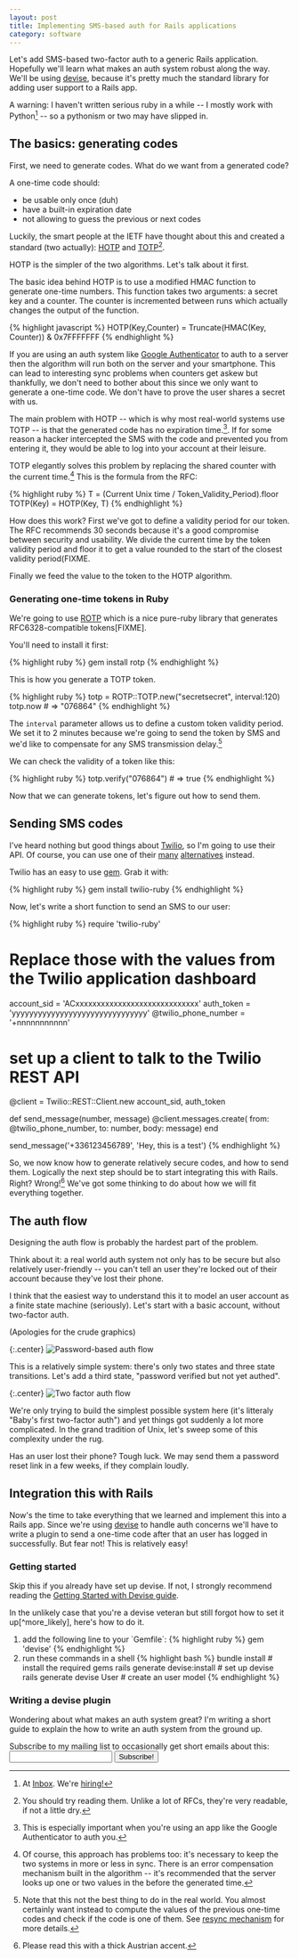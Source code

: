 ```yaml
---
layout: post
title: Implementing SMS-based auth for Rails applications
category: software
---
```


Let's add SMS-based two-factor auth to a generic Rails application. Hopefully we'll learn what makes an auth system robust along the way. We'll be using [devise](https://github.com/plataformatec/devise), because it's pretty much the standard library for adding user support to a Rails app.

A warning: I haven't written serious ruby in a while -- I mostly work with Python[^inbox] -- so a pythonism or two may have slipped in.

## The basics: generating codes

First, we need to generate codes. What do we want from a generated code?

A one-time code should:

- be usable only once (duh)
- have a built-in expiration date
- not allowing to guess the previous or next codes

Luckily, the smart people at the IETF have thought about this and created a standard (two actually): [HOTP](https://tools.ietf.org/html/rfc4226) and [TOTP](https://tools.ietf.org/html/rfc6238)[^readable].

HOTP is the simpler of the two algorithms. Let's talk about it first.

The basic idea behind HOTP is to use a modified HMAC function to generate one-time numbers. This function takes two arguments: a secret key and a counter. The counter is incremented between runs which actually changes the output of the function.

{% highlight javascript %}
HOTP(Key,Counter) = Truncate(HMAC(Key, Counter)) & 0x7FFFFFFF
{% endhighlight %}

If you are using an auth system like [Google Authenticator](http://en.wikipedia.org/wiki/Google_Authenticator) to auth to a server then the algorithm will run both on the server and your smartphone. This can lead to interesting sync problems when counters get askew but thankfully, we don't need to bother about this since we only want to generate a one-time code. We don't have to prove the user shares a secret with us.

The main problem with HOTP -- which is why most real-world systems use TOTP -- is that the generated code has no expiration time.[^google_authenticator]. If for some reason a hacker intercepted the SMS with the code and prevented you from entering it, they would be able to log into your account at their leisure.

TOTP elegantly solves this problem by replacing the shared counter with the current time.[^drift] This is the formula from the RFC:

{% highlight ruby %}
T = (Current Unix time / Token_Validity_Period).floor
TOTP(Key) = HOTP(Key, T)
{% endhighlight %}

How does this work? First we've got to define a validity period for our token. The RFC recommends 30 seconds because it's a good compromise between security and usability. We divide the current time by the token validity period and floor it to get a value rounded to the start of the closest validity period(FIXME.

Finally we feed the value to the token to the HOTP algorithm.

### Generating one-time tokens in Ruby

We're going to use [ROTP](https://github.com/mdp/rotp) which is a nice pure-ruby library that generates RFC6328-compatible tokens[FIXME].

You'll need to install it first:

{% highlight ruby %}
gem install rotp
{% endhighlight %}

This is how you generate a TOTP token.

{% highlight ruby %}
totp = ROTP::TOTP.new("secretsecret", interval:120)
totp.now # => "076864"
{% endhighlight %}

The `interval` parameter allows us to define a custom token validity period. We set it to 2 minutes because we're going to send the token by SMS and we'd like to compensate for any SMS transmission delay.[^real_world]

We can check the validity of a token like this:

{% highlight ruby %}
totp.verify("076864") # => true
{% endhighlight %}

Now that we can generate tokens, let's figure out how to send them.

## Sending SMS codes

I've heard nothing but good things about [Twilio](http://twilio.com/), so I'm going to use their API. Of course, you can use one of their [many](https://www.plivo.com/) [alternatives](https://www.nexmo.com/) instead.

Twilio has an easy to use [gem](https://github.com/twilio/twilio-ruby). Grab it with:

{% highlight ruby %}
gem install twilio-ruby
{% endhighlight %}

Now, let's write a short function to send an SMS to our user:

{% highlight ruby %}
require 'twilio-ruby'

# Replace those with the values from the Twilio application dashboard
account_sid = 'ACxxxxxxxxxxxxxxxxxxxxxxxxxxxxx'
auth_token = 'yyyyyyyyyyyyyyyyyyyyyyyyyyyyyyy'
@twilio_phone_number = '+nnnnnnnnnnn'

# set up a client to talk to the Twilio REST API
@client = Twilio::REST::Client.new account_sid, auth_token

def send_message(number, message)
    @client.messages.create(
        from: @twilio_phone_number,
        to: number,
        body: message)
end

send_message('+336123456789', 'Hey, this is a test')
{% endhighlight %}

So, we now know how to generate relatively secure codes, and how to send them. Logically the next step should be to start integrating this with Rails. Right? Wrong![^austrian] We've got some thinking to do about how we will fit everything together.

## The auth flow

Designing the auth flow is probably the hardest part of the problem.

Think about it: a real world auth system not only has to be secure but also relatively user-friendly -- you can't tell an user they're locked out of their account because they've lost their phone.

I think that the easiest way to understand this it to model an user account as a finite state machine (seriously). Let's start with a basic account, without two-factor auth.

(Apologies for the crude graphics)

{:.center}
![Password-based auth flow](/images/rails_2fa/passwd_auth.png)

This is a relatively simple system: there's only two states and three state transitions. Let's add a third state, "password verified but not yet authed".

{:.center}
![Two factor auth flow](/images/rails_2fa/2fa_flow.png)

We're only trying to build the simplest possible system here (it's litteraly "Baby's first two-factor auth") and yet things got suddenly a lot more complicated. In the grand tradition of Unix, let's sweep some of this complexity under the rug.

Has an user lost their phone? Tough luck. We may send them a password reset link in a few weeks, if they complain loudly.

## Integration this with Rails

Now's the time to take everything that we learned and implement this into a Rails app. Since we're using [devise](https://github.com/plataformatec/devise) to handle auth concerns we'll have to write a plugin to send a one-time code after that an user has logged in successfully. But fear not! This is relatively easy!

### Getting started

Skip this if you already have set up devise. If not, I strongly recommend reading the [Getting Started with Devise guide](https://github.com/plataformatec/devise#getting-started).

In the unlikely case that you're a devise veteran but still forgot how to set it up[^more_likely], here's how to do it.

<ol>
    <li>
add the following line to your `Gemfile`:
{% highlight ruby %}
gem 'devise'
{% endhighlight %}
    </li>
    <li>
run these commands in a shell
{% highlight bash %}
bundle install # install the required gems
rails generate devise:install # set up devise
rails generate devise User # create an user model
{% endhighlight %}
    </li>
</ol>

### Writing a devise plugin


<div class="bluebox">
<p>
    Wondering about what makes an auth system great? I'm writing a short guide to explain the how to write an auth system from the ground up.
</p>
Subscribe to my mailing list to occasionally get short emails about this:
<form>
    <input type="text"></input>
    <input type="submit" value="Subscribe!"></input>
</form>
</div>

[^inbox]: At [Inbox](http://inboxapp.com). We're [hiring!](https://www.inboxapp.com/jobs)
[^readable]: You should try reading them. Unlike a lot of RFCs, they're very readable, if not a little dry.
[^google_authenticator]: This is especially important when you're using an app like the Google Authenticator to auth you.
[^drift]: Of course, this approach has problems too: it's necessary to keep the two systems in more or less in sync. There is an error compensation mechanism built in the algorithm -- it's recommended that the server looks up one or two values in the before the generated time.
[^real_world]: Note that this not the best thing to do in the real world. You almost certainly want instead to compute the values of the previous one-time codes and check if the code is one of them. See [resync mechanism](https://tools.ietf.org/html/rfc6238#page-7) for more details.
[^austrian]: Please read this with a thick Austrian accent.
